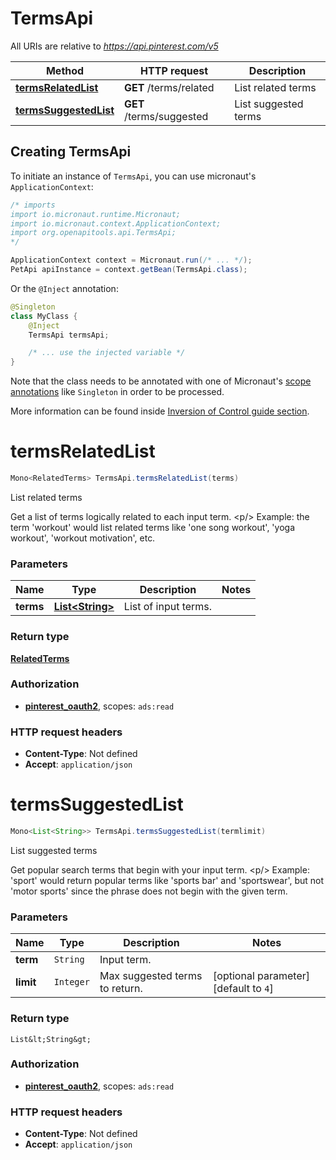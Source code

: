 # TermsApi

All URIs are relative to *https://api.pinterest.com/v5*

| Method | HTTP request | Description |
|------------- | ------------- | -------------|
| [**termsRelatedList**](TermsApi.md#termsRelatedList) | **GET** /terms/related | List related terms |
| [**termsSuggestedList**](TermsApi.md#termsSuggestedList) | **GET** /terms/suggested | List suggested terms |


## Creating TermsApi

To initiate an instance of `TermsApi`, you can use micronaut's `ApplicationContext`:
```java
/* imports
import io.micronaut.runtime.Micronaut;
import io.micronaut.context.ApplicationContext;
import org.openapitools.api.TermsApi;
*/

ApplicationContext context = Micronaut.run(/* ... */);
PetApi apiInstance = context.getBean(TermsApi.class);
```

Or the `@Inject` annotation:
```java
@Singleton
class MyClass {
    @Inject
    TermsApi termsApi;

    /* ... use the injected variable */
}
```
Note that the class needs to be annotated with one of Micronaut's [scope annotations](https://docs.micronaut.io/latest/guide/#scopes) like `Singleton` in order to be processed.

More information can be found inside [Inversion of Control guide section](https://docs.micronaut.io/latest/guide/#ioc).

<a id="termsRelatedList"></a>
# **termsRelatedList**
```java
Mono<RelatedTerms> TermsApi.termsRelatedList(terms)
```

List related terms

Get a list of terms logically related to each input term. &lt;p/&gt; Example: the term &#39;workout&#39; would list related terms like &#39;one song workout&#39;, &#39;yoga workout&#39;, &#39;workout motivation&#39;, etc.

### Parameters
| Name | Type | Description  | Notes |
|------------- | ------------- | ------------- | -------------|
| **terms** | [**List&lt;String&gt;**](String.md)| List of input terms. | |


### Return type
[**RelatedTerms**](RelatedTerms.md)

### Authorization
* **[pinterest_oauth2](auth.md#pinterest_oauth2)**, scopes: `ads:read`

### HTTP request headers
 - **Content-Type**: Not defined
 - **Accept**: `application/json`

<a id="termsSuggestedList"></a>
# **termsSuggestedList**
```java
Mono<List<String>> TermsApi.termsSuggestedList(termlimit)
```

List suggested terms

Get popular search terms that begin with your input term. &lt;p/&gt; Example: &#39;sport&#39; would return popular terms like &#39;sports bar&#39; and &#39;sportswear&#39;, but not &#39;motor sports&#39; since the phrase does not begin with the given term.

### Parameters
| Name | Type | Description  | Notes |
|------------- | ------------- | ------------- | -------------|
| **term** | `String`| Input term. | |
| **limit** | `Integer`| Max suggested terms to return. | [optional parameter] [default to `4`] |


### Return type
`List&lt;String&gt;`

### Authorization
* **[pinterest_oauth2](auth.md#pinterest_oauth2)**, scopes: `ads:read`

### HTTP request headers
 - **Content-Type**: Not defined
 - **Accept**: `application/json`

